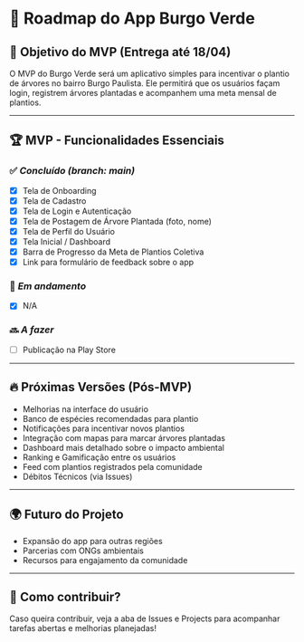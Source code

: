 # 🌱 Roadmap do App Burgo Verde

## 🎯 Objetivo do MVP (Entrega até 18/04)
O MVP do Burgo Verde será um aplicativo simples para incentivar o plantio de árvores no bairro Burgo Paulista. Ele permitirá que os usuários façam login, registrem árvores plantadas e acompanhem uma meta mensal de plantios.

---

## 🏆 MVP - Funcionalidades Essenciais
### ✅ *Concluído (branch: main)*
- [x] Tela de Onboarding
- [x] Tela de Cadastro
- [x] Tela de Login e Autenticação
- [x] Tela de Postagem de Árvore Plantada (foto, nome)
- [x] Tela de Perfil do Usuário
- [x] Tela Inicial / Dashboard
- [x] Barra de Progresso da Meta de Plantios Coletiva
- [x] Link para formulário de feedback sobre o app

### 🚧 *Em andamento*
- [x] N/A

### 🔜 *A fazer*
- [ ] Publicação na Play Store

---

## 🔥 Próximas Versões (Pós-MVP)
- Melhorias na interface do usuário
- Banco de espécies recomendadas para plantio
- Notificações para incentivar novos plantios
- Integração com mapas para marcar árvores plantadas
- Dashboard mais detalhado sobre o impacto ambiental
- Ranking e Gamificação entre os usuários
- Feed com plantios registrados pela comunidade
- Débitos Técnicos (via Issues)

---

## 🌍 Futuro do Projeto
- Expansão do app para outras regiões
- Parcerias com ONGs ambientais
- Recursos para engajamento da comunidade

---

## 📌 Como contribuir?
Caso queira contribuir, veja a aba de Issues e Projects para acompanhar tarefas abertas e melhorias planejadas!